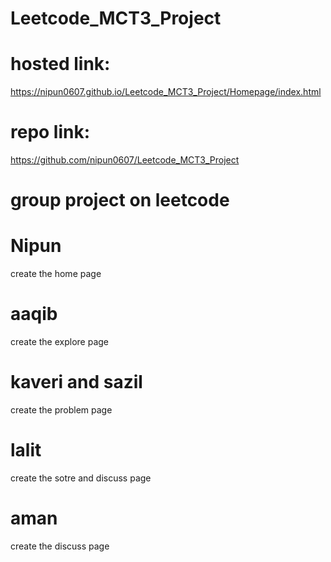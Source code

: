 # Leetcode_MCT3_Project
# hosted link:
https://nipun0607.github.io/Leetcode_MCT3_Project/Homepage/index.html
# repo link:
https://github.com/nipun0607/Leetcode_MCT3_Project
# group project on leetcode
# Nipun
create the home page
# aaqib
create the explore page
# kaveri and sazil 
create the problem page
# lalit 
create the sotre and discuss page
# aman 
create the discuss page


